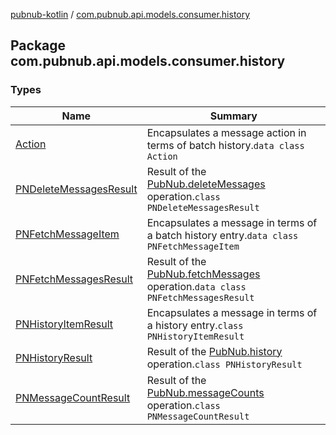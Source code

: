 [pubnub-kotlin](../index.md) / [com.pubnub.api.models.consumer.history](./index.md)

## Package com.pubnub.api.models.consumer.history

### Types

| Name | Summary |
|---|---|
| [Action](-action/index.md) | Encapsulates a message action in terms of batch history.`data class Action` |
| [PNDeleteMessagesResult](-p-n-delete-messages-result/index.md) | Result of the [PubNub.deleteMessages](../com.pubnub.api/-pub-nub/delete-messages.md) operation.`class PNDeleteMessagesResult` |
| [PNFetchMessageItem](-p-n-fetch-message-item/index.md) | Encapsulates a message in terms of a batch history entry.`data class PNFetchMessageItem` |
| [PNFetchMessagesResult](-p-n-fetch-messages-result/index.md) | Result of the [PubNub.fetchMessages](../com.pubnub.api/-pub-nub/fetch-messages.md) operation.`data class PNFetchMessagesResult` |
| [PNHistoryItemResult](-p-n-history-item-result/index.md) | Encapsulates a message in terms of a history entry.`class PNHistoryItemResult` |
| [PNHistoryResult](-p-n-history-result/index.md) | Result of the [PubNub.history](../com.pubnub.api/-pub-nub/history.md) operation.`class PNHistoryResult` |
| [PNMessageCountResult](-p-n-message-count-result/index.md) | Result of the [PubNub.messageCounts](../com.pubnub.api/-pub-nub/message-counts.md) operation.`class PNMessageCountResult` |

